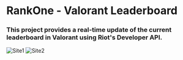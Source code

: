 # RankOne - Valorant Leaderboard
### This project provides a real-time update of the current leaderboard in Valorant using Riot's Developer API. 

![Site1](https://i.imgur.com/GBySZUs.png)
![Site2](https://imgur.com/SBBRDr8)




